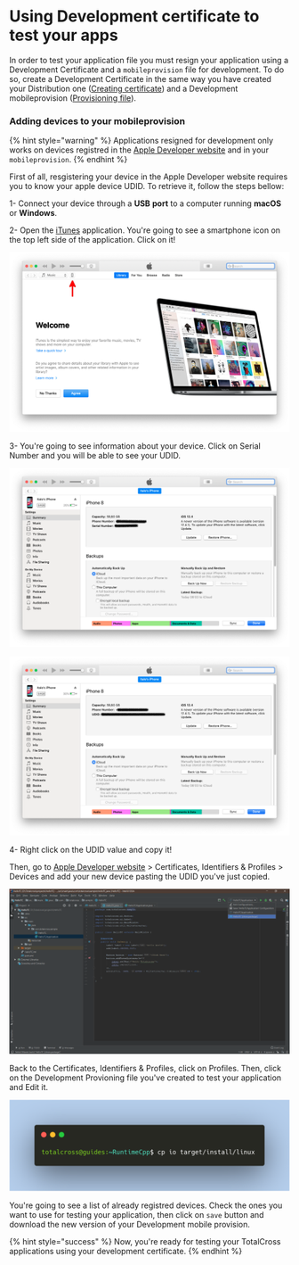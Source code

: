 # Using Development certificate to test your apps

In order to test your application file you must resign your application using a Development Certificate and a `mobileprovision` file for development. To do so, create a Development Certificate in the same way you have created your Distribution one \([Creating certificate](https://app.gitbook.com/@totalcross/s/playbook/~/drafts/-Lnn-qXXBj5lBCqiQBQ-/primary/learn-totalcross/deploy-your-app-android-ios-and-windows/deploy-ios#creating-your-certificate)\) and a Development mobileprovision \([Provisioning file](https://app.gitbook.com/@totalcross/s/playbook/~/drafts/-Lnn-qXXBj5lBCqiQBQ-/primary/learn-totalcross/deploy-your-app-android-ios-and-windows/deploy-ios#provisioning-profile)\). 

### Adding devices to your mobileprovision

{% hint style="warning" %}
Applications resigned for development only works on devices registred in the [Apple Developer website](https://developer.apple.com) and in your `mobileprovision`.
{% endhint %}

First of all, resgistering your device in the Apple Developer website requires you to know your apple device UDID. To retrieve it, follow the steps bellow:

1- Connect your device through a **USB** **port** to a computer running **macOS** or **Windows**.

2- Open the [iTunes](https://www.apple.com/br/itunes/) application. You're going to see a smartphone icon on the top left side of the application. Click on it!

![](../../../.gitbook/assets/itunes.png)



3- You're going to see information about your device. Click on Serial Number and you will be able to see your UDID.    


![](../../../.gitbook/assets/serial.png)

![](../../../.gitbook/assets/udid%20%281%29.png)

4- Right click on the UDID value and copy it!

Then, go to [Apple Developer website](https://developer.apple.com/) &gt; Certificates, Identifiers & Profiles &gt; Devices and add your new device pasting the UDID you've just copied. 

![](../../../.gitbook/assets/image%20%2817%29.png)

Back to the Certificates, Identifiers & Profiles, click on Profiles. Then, click on the Development Provioning file you've created to test your application and Edit it.

![](../../../.gitbook/assets/image%20%2874%29.png)

You're going to see a list of already registred devices. Check the ones you want to use for testing your application, then click on `save` button and download the new version of your Development mobile provision.

{% hint style="success" %}
Now, you're ready for testing your TotalCross applications using your development certificate.
{% endhint %}

